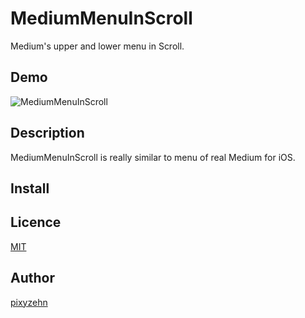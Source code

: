 MediumMenuInScroll
====================

Medium's upper and lower menu in Scroll.

## Demo

![MediumMenuInScroll](https://github.com/pixyzehn/MediumScrollFullScreen/blob/master/Assets/MediumScrollFullScreen.gif)

## Description

MediumMenuInScroll is really similar to menu of real Medium for iOS.

## Install

## Licence

[MIT](https://github.com/pixyzehn/MediumScrollFullScreen/blob/master/LICENSE)

## Author

[pixyzehn](https://github.com/pixyzehn)
